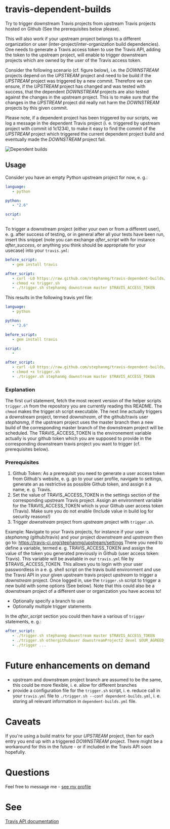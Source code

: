 # travis-dependent-builds

Try to trigger downstream Travis projects from upstream Travis projects
hosted on Github (See the prerequisites below please).

This will also work if your upstream project belongs to a different
organization or user (inter-project/inter-organization build dependencies).
One needs to generate a Travis access token to use the Travis API, adding
the token to the upstream project, will enable to trigger downstream projects
which are owned by the user of the Travis access token.

Consider the following scenario (cf. figure below), i.e. the *DOWNSTREAM* 
projects depend on the *UPSTREAM* project and need to be build if the
*UPSTREAM* project was triggered by a new commit. Therefore we
can ensure, if the *UPSTREAM* project has changed and was tested
with success, that the dependent *DOWNSTREAM* projects are also
tested against the changes in the upstream project. This is to 
make sure that the changes in the *UPSTREAM* project  did really not
 harm the *DOWNSTREAM* projects by this given commit.

Please note, if a dependent project has been triggered by our
scripts, we log a message in the dependent Travis project (i. e.
triggered by upstream project with commit id 1c1234), to make it easy 
to find the commit of the *UPSTREAM* project which triggered the current
dependent project build and eventually made the *DOWNSTREAM* project fail.

![Dependent builds](/data/img/travis-dependent-builds.png)

## Usage
Consider you have an empty Python upstream project for now, e. g.:

```yml
language: 
   - python

python:
   - "2.6"

script:
   -
```

To trigger a downstream project (either your own or from a different user),
e. g. after success of testing, or in general after all your tests have been run, 
insert this snippet (note you can exchange *after_script* with for instance *after_success*, 
or anything you think should be appropriate for your usecase) into your `travis.yml`:

```yml
before_script:
   - gem install travis

after_script:
   - curl -LO https://raw.github.com/stephanmg/travis-dependent-builds/master/trigger.sh
   - chmod +x trigger.sh
   - ./trigger.sh stephanmg downstream master $TRAVIS_ACCESS_TOKEN 
```

This results in the following travis yml file:
```yml
language: 
   - python

python:
   - "2.6"

before_script:
   - gem install travis

script:
   -

after_script:
   - curl -LO https://raw.github.com/stephanmg/travis-dependent-builds/master/trigger.sh
   - chmod +x trigger.sh
   - ./trigger.sh stephanmg downstream master $TRAVIS_ACCESS_TOKEN 
```

### Explanation
The first curl statement, fetch the most recent version of the helper scripts
`trigger.sh` from the repository you are currently reading this README. 
The `chmod` makes the trigger.sh script executable.
The next line actually triggers a downstream project, termed *downstream*, 
of the github/travis user *stephanmg*, if the upstream project uses the 
master branch then a new build of the corresponding master branch of 
the downstream project will be scheduled. The TRAVIS_ACCESS_TOKEN
is the environement variable actually is your github token which you are
supposed to provide in the corresponding downstream travis project you want
to trigger (cf. prerequisites below).

### Prerequisites

1. Github Token: As a prerequisit you need to generate a user access token from Github's website,
e. g. go to your user profile, navigate to settings, generate an
as restrictive as possible Github token, and assign it a name, e. g. Travis.
2. Set the value of TRAVIS_ACCESS_TOKEN in the settings section of the corresponding upstream Travis project.
Assign an environment variable for the TRAVIS_ACCESS_TOKEN which is your Github user access token (Travis).
Make sure you do not enable (Include value in build log for security reasons!)
3. Trigger *downstream* project from *upstream* project with `trigger.sh`.

Example:
Navigate to your Travis projects, for instance if your user is
*stephanmg* (github/travis) and your project *downstream* and *upstream* then go to:
https://travis-ci.org/stephanmg/upstream/settings
There you need to define a variable, termed e. g. TRAVIS_ACCESS_TOKEN
and assign the value of the token you generated previously in Github (user access token: Travis). 
This variable will be available in our `travis.yml` file by $TRAVIS_ACCESS_TOKEN.
This allows you to login with your user passwordless in a e. g. shell script on the
travis build environment and use the Travsi API in your given upstream travis project *upstream*
to trigger a *downstream* project.
Once logged in, use the `trigger.sh` script to trigger a new build with some options (See below).
Note that this could also be a downstream project of a different user or organization you have access to!
* Optionally specify a branch to use
* Optionally multiple trigger statements

In the *after_script* section you could then have a various of `trigger`
statements, e. g.:

```yml
after_script:
   - ./trigger.sh stephanmg downstream master $TRAVIS_ACCESS_TOKEN 
   - ./trigger.sh othergithubuser downstreamProject2 devel $OUR_AGREED_ACCESS_TOKEN_VAR
   - ./trigger ...
```

# Future enhancements on demand
* upstream and downstream project branch are assumed to be the same, this could be more
flexible, i. e. allow for different branches
* provide a configuration file for the `trigger.sh` script, i. e. reduce call in your
`travis.yml` file to `./trigger.sh --conf dependent-builds.yml`, i. e. storing all relevant
information in `dependent-builds.yml` file.

# Caveats
If you're using a build matrix for your *UPSTREAM* project, then for each entry
you end up with a triggered *DOWNSTREAM* project. There might be a workaround for
this in the future - or if included in the Travis API soon hopefully.

# Questions
Feel free to message me - [see my profile](https://github.com/stephanmg)

# See 
[Travis API documentation](https://docs.travis-ci.com/user/triggering-builds/)
